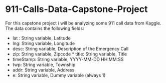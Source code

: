 # 911-Calls-Data-Capstone-Project
For this capstone project i will be analyzing some 911 call data from Kaggle. The data contains the following fields:  
* lat : String variable, Latitude 
* lng: String variable, Longitude 
* desc: String variable, Description of the Emergency Call 
* zip: String variable, Zipcode * title: String variable, Title 
* timeStamp: String variable, YYYY-MM-DD HH:MM:SS 
* twp: String variable, Township 
* addr: String variable, Address 
* e: String variable, Dummy variable (always 1)  
